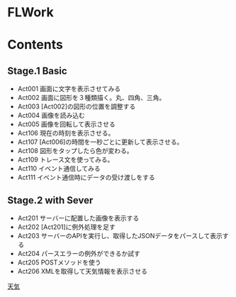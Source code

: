 FLWork
======

# Contents

## Stage.1 Basic
- Act001 画面に文字を表示させてみる
- Act002 画面に図形を３種類描く。丸、四角、三角。
- Act003 [Act002]の図形の位置を調整する
- Act004 画像を読み込む
- Act005 画像を回転して表示させる
- Act106 現在の時刻を表示させる。
- Act107 [Act006]の時間を一秒ごとに更新して表示させる。
- Act108 図形をタップしたら色が変わる。
- Act109 トレース文を使ってみる。
- Act110 イベント通信してみる
- Act111 イベント通信時にデータの受け渡しをする

## Stage.2 with Sever
- Act201 サーバーに配置した画像を表示する
- Act202 [Act201]に例外処理を足す
- Act203 サーバーのAPIを実行し、取得したJSONデータをパースして表示する
- Act204 パースエラーの例外ができるか試す
- Act205 POSTメソッドを使う
- Act206 XMLを取得して天気情報を表示させる

[天気](http://www.drk7.jp/weather/)


